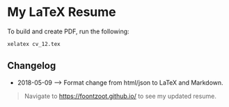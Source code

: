 # My LaTeX Resume

To build and create PDF, run the following:

``` latex
xelatex cv_12.tex
```

## Changelog

- 2018-05-09 --> Format change from html/json to LaTeX and Markdown.

>Navigate to <https://foontzoot.github.io/> to see my updated resume.
